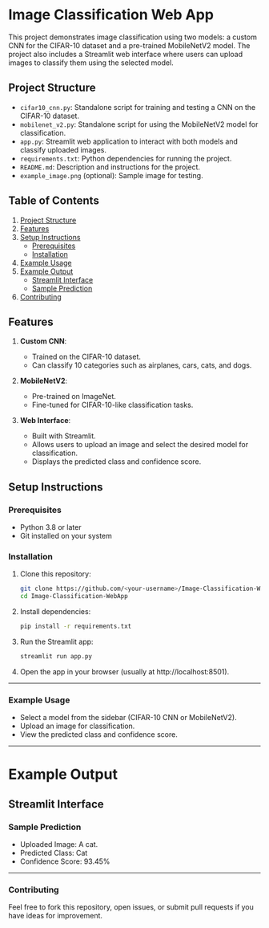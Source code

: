 # Image Classification Web App

This project demonstrates image classification using two models: a custom CNN for the CIFAR-10 dataset and a pre-trained MobileNetV2 model. The project also includes a Streamlit web interface where users can upload images to classify them using the selected model.

## Project Structure

- `cifar10_cnn.py`: Standalone script for training and testing a CNN on the CIFAR-10 dataset.
- `mobilenet_v2.py`: Standalone script for using the MobileNetV2 model for classification.
- `app.py`: Streamlit web application to interact with both models and classify uploaded images.
- `requirements.txt`: Python dependencies for running the project.
- `README.md`: Description and instructions for the project.
- `example_image.png` (optional): Sample image for testing.

## Table of Contents
1. [Project Structure](#project-structure)
2. [Features](#features)
3. [Setup Instructions](#setup-instructions)
    - [Prerequisites](#prerequisites)
    - [Installation](#installation)
4. [Example Usage](#example-usage)
5. [Example Output](#example-output)
    - [Streamlit Interface](#streamlit-interface)
    - [Sample Prediction](#sample-prediction)
6. [Contributing](#contributing)

## Features

1. **Custom CNN**:
   - Trained on the CIFAR-10 dataset.
   - Can classify 10 categories such as airplanes, cars, cats, and dogs.

2. **MobileNetV2**:
   - Pre-trained on ImageNet.
   - Fine-tuned for CIFAR-10-like classification tasks.

3. **Web Interface**:
   - Built with Streamlit.
   - Allows users to upload an image and select the desired model for classification.
   - Displays the predicted class and confidence score.

## Setup Instructions

### Prerequisites
- Python 3.8 or later
- Git installed on your system

### Installation

1. Clone this repository:
   ```bash
   git clone https://github.com/<your-username>/Image-Classification-WebApp.git
   cd Image-Classification-WebApp
2. Install dependencies:
   ```bash
   pip install -r requirements.txt
3. Run the Streamlit app:
   ```bash
   streamlit run app.py
4. Open the app in your browser (usually at http://localhost:8501).
---
### Example Usage
- Select a model from the sidebar (CIFAR-10 CNN or MobileNetV2).
- Upload an image for classification.
- View the predicted class and confidence score.
---

# Example Output
## Streamlit Interface
### Sample Prediction

- Uploaded Image: A cat.
- Predicted Class: Cat
- Confidence Score: 93.45%
---
### Contributing
Feel free to fork this repository, open issues, or submit pull requests if you have ideas for improvement.

